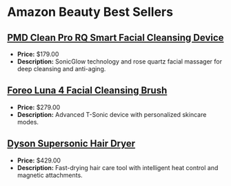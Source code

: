 # Amazon Beauty Best Sellers

## [PMD Clean Pro RQ Smart Facial Cleansing Device](https://www.amazon.com/dp/B07X6LZ9ZG?tag=mychanneld-20)
- **Price:** $179.00
- **Description:** SonicGlow technology and rose quartz facial massager for deep cleansing and anti-aging.

## [Foreo Luna 4 Facial Cleansing Brush](https://www.amazon.com/dp/B09WJ1TZ34?tag=mychanneld-20)
- **Price:** $279.00
- **Description:** Advanced T-Sonic device with personalized skincare modes.

## [Dyson Supersonic Hair Dryer](https://www.amazon.com/dp/B01MQ0M3SO?tag=mychanneld-20)
- **Price:** $429.00
- **Description:** Fast-drying hair care tool with intelligent heat control and magnetic attachments.

